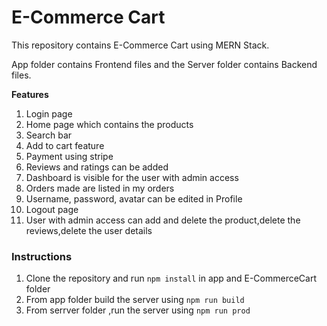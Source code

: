 # E-Commerce Cart 
This repository contains E-Commerce Cart using MERN Stack.

App folder contains Frontend files and the Server folder contains Backend files.

**Features**
1. Login page
2. Home page which contains the products
3. Search bar 
4. Add to cart feature
5. Payment using stripe
6. Reviews and ratings can be added 
7. Dashboard is visible for the user with admin access
8. Orders made are  listed in my orders
9. Username, password, avatar can be edited in Profile
10. Logout page
11. User with admin access can add and delete the product,delete the reviews,delete the user details

### Instructions
1. Clone the repository and run `npm install` in app and E-CommerceCart folder
2. From app folder build the server using `npm run build`
3. From serrver folder ,run the server using `npm run prod`
   
